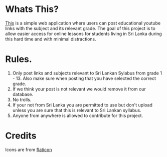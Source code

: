 # Whats This?

[This](https://e-educationsearch.tech) is a simple web application where users can post educational youtube links with the subject and its relevant grade. The goal of this project is to allow easier access for online lessons for students living in Sri Lanka during this hard time and with minimal distractions.

# Rules.

1. Only post links and subjects relevant to Sri Lankan Sylabus from grade 1 - 13. Also make sure when posting that you have selected the correct grade. 
2. If we think your post is not relevant we would remove it from our database.
3. No trolls.
4. If your not from Sri Lanka you are permitted to use but don't upload unless you are sure that this is relevant to Sri Lankan syllabus.
5. Anyone from anywhere is allowed to contribute for this project.

# Credits

Icons are from [flaticon](https://www.flaticon.com)
